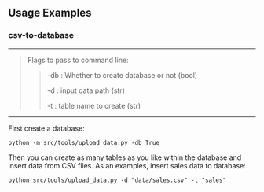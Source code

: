 ## Usage Examples

### csv-to-database
___
> Flags to pass to command line:
>
>>-db : Whether to create database or not (bool)
>>    
>> -d : input data path (str)
>>    
>> -t : table name to create (str)
___
First create a database:

```python -m src/tools/upload_data.py -db True```

Then you can create as many tables as you like within the database and insert data from CSV files. As an examples, insert sales data to database:

```python src/tools/upload_data.py -d "data/sales.csv" -t "sales" ```